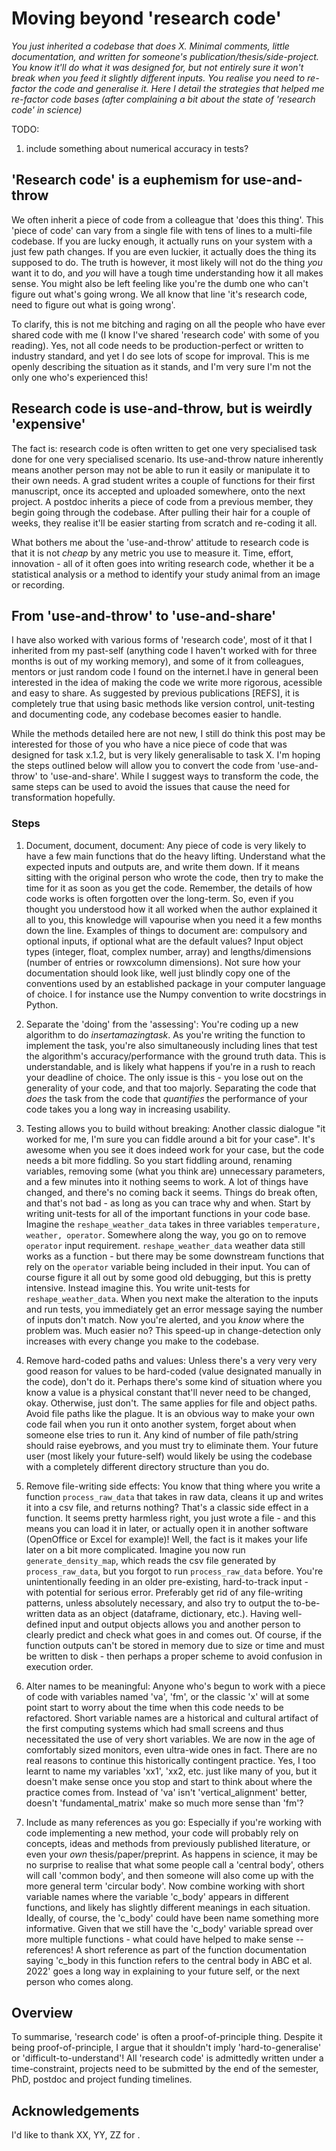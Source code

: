 # Moving beyond 'research code'
*You just inherited a codebase that does X. Minimal comments, little documentation, and written for someone's publication/thesis/side-project. You know it'll do what it was designed for, but not entirely sure it won't break when you feed it slightly different inputs. You realise you need to re-factor the code and generalise it. Here I detail the strategies that helped me re-factor code bases (after complaining a bit about the state of 'research code' in science)*

TODO: 

1. include something about numerical accuracy in tests?

## 'Research code' is a euphemism for use-and-throw
We often inherit a piece of code from a colleague that 'does this thing'. This 'piece of code' can vary from a single file with tens of lines to a multi-file codebase. If you are lucky enough, it actually runs on your system with a just few path changes. If you are even luckier, it actually does the thing its supposed to do. The truth is however, it most likely will not do the thing *you* want it to do, and *you* will have a tough time understanding how it all makes sense. You might also be left feeling like you're the dumb one who can't figure out what's going wrong. We all know that line 'it's research code, need to figure out what is going wrong'. 

To clarify, this is not me bitching and raging on all the people who have ever shared code with me (I know I've shared 'research code' with some of you reading). Yes, not all code needs to be production-perfect or written to industry standard, and yet I do see lots of scope for improval. This is me openly describing the situation as it stands, and I'm very sure I'm not the only one who's experienced this!

## Research code is use-and-throw, but is weirdly 'expensive'

The fact is: research code is often written to get one very specialised task done for one very specialised scenario. Its use-and-throw nature inherently means another person may not be able to run it easily or manipulate it to their own needs. A grad student writes a couple of functions for their first manuscript, once its accepted and uploaded somewhere, onto the next project. A postdoc inherits a piece of code from a previous member, they begin going through the codebase. After pulling their hair for a couple of weeks, they realise it'll be easier starting from scratch and re-coding it all. 

What bothers me about the 'use-and-throw' attitude to research code is that it is not *cheap* by any metric you use to measure it. Time, effort, innovation - all of it often goes into writing research code, whether it be a statistical analysis or a method to identify your study animal from an image or recording.

## From 'use-and-throw' to 'use-and-share'
I have also worked with various forms of 'research code', most of it that I inherited from my past-self (anything code I haven't worked with for three months is out of my working memory), and some of it from colleagues, mentors or just random code I found on the internet.I have in general been interested in the idea of making the code we write more rigorous, acessible and easy to share. As suggested by previous publications [REFS], it is completely true that using basic methods like version control, unit-testing and documenting code, any codebase becomes easier to handle. 

While the methods detailed here are not new, I still do think this post may be interested for those of you who have a nice piece of code that was designed for task x.1.2, but is very likely generalisable to task X. I'm hoping the steps outlined below will allow you to convert the code from 'use-and-throw' to 'use-and-share'. While I suggest ways to transform the code, the same steps can be used to avoid the issues that cause the need for transformation hopefully.

### Steps

1. Document, document, document: Any piece of code is very likely to have a few main functions that do the heavy lifting. Understand what the expected inputs and outputs are, and write them down. If it means sitting with the original person who wrote the code, then try to make the time for it as soon as you get the code. Remember, the details of how code works is often forgotten over the long-term. So, even if you thought you understood how it all worked when the author explained it all to you, this knowledge will vapourise when you need it a few months down the line. Examples of things to document are: compulsory and optional inputs, if optional what are the default values? Input object types (integer, float, complex number, array) and lengths/dimensions (number of entries or rowxcolumn dimensions). Not sure how your documentation should look like, well just blindly copy one of the conventions used by an established package in your computer language of choice. I for instance use the Numpy convention to write docstrings in Python. 

1. Separate the 'doing' from the 'assessing': You're coding up a new algorithm to do *insertamazingtask*. As you're writing the function to implement the task, you're also simultaneously including lines that test the algorithm's accuracy/performance with the ground truth data. This is understandable, and is likely what happens if you're in a rush to reach your deadline of choice. The only issue is this - you lose out on the generality of your code, and that too majorly. Separating the code that *does* the task from the code that *quantifies* the performance of your code takes you a long way in increasing usability. 

1. Testing allows you to build without breaking: Another classic dialogue "it worked for me, I'm  sure you can fiddle around a bit for your case". It's awesome when you see it does indeed work for your case, but the code needs a bit more fiddling. So you start fiddling around, renaming variables, removing some (what you think are) unnecessary parameters, and a few minutes into it nothing seems to work. A lot of things have changed, and there's no coming back it seems. Things do break often, and that's not bad - as long as you can trace why and when. Start by writing unit-tests for all of the important functions in your code base. Imagine the ```reshape_weather_data``` takes in three variables ```temperature, weather, operator```. Somewhere along the way, you go on to remove ```operator``` input requirement. ```reshape_weather_data``` weather data still works as a function - but there may be some downstream functions that rely on the ```operator``` variable being included in their input. You can of course figure it all out by some good old debugging, but this is pretty intensive. Instead imagine this. You write unit-tests for ```reshape_weather_data```. When you next make the alteration to the inputs and run tests, you immediately get an error message saying the number of inputs don't match. Now you're alerted, and you *know* where the problem was. Much easier no? This speed-up in change-detection only increases with every change you make to the codebase. 

1. Remove hard-coded paths and values: Unless there's a very very very good reason for values to be hard-coded (value designated manually in the code), don't do it. Perhaps there's some kind of situation where you know a value is a physical constant that'll never need to be changed, okay. Otherwise, just don't. The same applies for file and object paths. Avoid file paths like the plague. It is an obvious way to make your own code fail when you run it onto another system, forget about when someone else tries to run it. Any kind of number of file path/string should raise eyebrows, and you must try to eliminate them. Your future user (most likely your future-self) would likely be using the codebase with a completely different directory structure than you do.

1. Remove file-writing side effects: You know that thing where you write a function ```process_raw_data``` that takes in raw data, cleans it up and writes it into a csv file, and returns nothing? That's a classic side effect in a function. It seems pretty harmless right, you just wrote a file - and this means you can load it in later, or actually open it in another software (OpenOffice or Excel for example)! Well, the fact is it makes your life later on a bit more complicated. Imagine you now run ```generate_density_map```, which reads the csv file generated by ```process_raw_data```, but you forgot to run ```process_raw_data``` before. You're unintentionally feeding in an older pre-existing, hard-to-track input - with potential for serious error. Preferably get rid of any file-writing patterns, unless absolutely necessary, and also try to output the to-be-written data as an object (dataframe, dictionary, etc.). Having well-defined input and output objects allows you and another person to clearly predict and check what goes in and comes out. Of course, if the function outputs can't be stored in memory due to size or time and must be written to disk - then perhaps a proper scheme to avoid confusion in execution order. 

1. Alter names to be meaningful: Anyone who's begun to work with a piece of code with variables named 'va', 'fm', or the classic 'x' will at some point start to worry about the time when this code needs to be refactored. Short variable names are a historical and cultural artifact of the first computing systems which had small screens and thus necessitated the use of very short variables. We are now in the age of comfortably sized monitors, even ultra-wide ones in fact. There are no real reasons to continue this historically contingent practice. Yes, I too learnt to name my variables 'xx1', 'xx2, etc. just like many of you, but it doesn't make sense once you stop and start to think about where the practice comes from. Instead of 'va' isn't 'vertical_alignment' better, doesn't 'fundamental_matrix' make so much more sense than 'fm'? 

1. Include as many references as you go: Especially if you're working with code implementing a new method, your code will probably rely on concepts, ideas and methods from previously published literature, or even your *own* thesis/paper/preprint. As happens in science, it may be no surprise to realise that what some people call a 'central body', others will call 'common body', and then someone will also come up with the more general term 'circular body'. Now combine working with short variable names where the variable 'c_body' appears in different functions, and likely has slightly different meanings in each situation. Ideally, of course, the 'c_body' could have been name something more informative. Given that we still have the 'c_body' variable spread over more multiple functions - what could have helped to make sense -- references! A short reference as part of the function documentation saying 'c_body in this function refers to the central body in ABC et al. 2022' goes a long way in explaining to your future self, or the next person who comes along.

## Overview
To summarise, 'research code' is often a proof-of-principle thing. Despite it being proof-of-principle, I argue that it shouldn't imply 'hard-to-generalise' or 'difficult-to-understand'! All 'research code' is admittedly written under a time-constraint, projects need to be submitted by the end of the semester, PhD, postdoc and project funding timelines. 

## Acknowledgements
I'd like to thank XX, YY, ZZ for .
